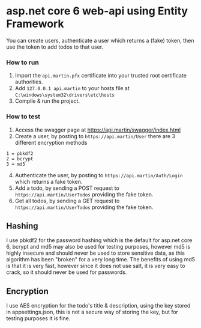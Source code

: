 # asp.net core 6 web-api using Entity Framework

You can create users, authenticate a user which returns a (fake) token, then use the token to add todos to that user.

### How to run
1. Import the `api.martin.pfx` certificate into your trusted root certificate authorities.
2. Add `127.0.0.1 api.martin` to your hosts file at `C:\windows\system32\drivers\etc\hosts`
3. Compile & run the project.

### How to test
1. Access the swagger page at https://api.martin/swagger/index.html
2. Create a user, by posting to `https://api.martin/User` there are 3 different encryption methods

```
1 = pbkdf2
2 = bcrypt
3 = md5
```
4. Authenticate the user, by posting to `https://api.martin/Auth/Login` which returns a fake token.
5. Add a todo, by sending a POST request to `https://api.martin/UserTodos` providing the fake token.
6. Get all todos, by sending a GET request to `https://api.martin/UserTodos` providing the fake token.

## Hashing
I use pbkdf2 for the password hashing which is the default for asp.net core 6, bcrypt and md5 may also be used for testing purposes, however md5 is highly insecure and should never be used to store sensitive data, as this algorithm has been "broken" for a very long time.
The benefits of using md5 is that it is very fast, however since it does not use salt, it is very easy to crack, so it should never be used for passwords.

## Encryption
I use AES encryption for the todo's title & description, using the key stored in appsettings.json, this is not a secure way of storing the key, but for testing purposes it is fine.